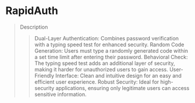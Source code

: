 # RapidAuth

>Description
>>Dual-Layer Authentication: Combines password verification with a typing speed test for enhanced security.
Random Code Generation: Users must type a randomly generated code within a set time limit after entering their password.
Behavioral Check: The typing speed test adds an additional layer of security, making it harder for unauthorized users to gain access.
User-Friendly Interface: Clean and intuitive design for an easy and efficient user experience.
Robust Security: Ideal for high-security applications, ensuring only legitimate users can access sensitive information.
